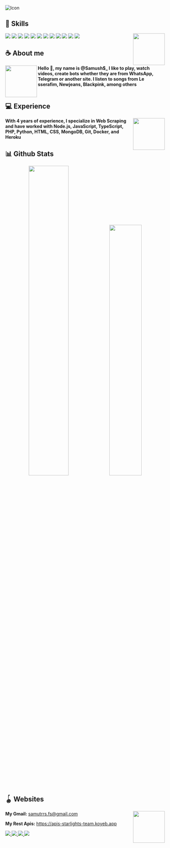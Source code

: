 ![Icon](https://i.postimg.cc/5tSnPSXg/acd061c0-5bb9-4e9b-a98c-097df06a2d43.jpg)

## **🍒 Skills**
<a href="https://github.com/HanSamu-27"><img align="right" width="100" src="https://i.postimg.cc/SsQVHY8h/6f82ff39-a045-4e6b-855d-6306f2d0d93a.jpg" /></a>
  <img src="https://img.shields.io/badge/Node.js-f5f5dc?logo=node.js&logoColor=000000&style=flat" />
</a>
  <img src="https://img.shields.io/badge/JavaScript-f5f5dc?logo=javascript&logoColor=000000&style=flat" />
  <img src="https://img.shields.io/badge/TypeScript-f5f5dc?logo=typescript&logoColor=000000&style=flat" />
  <img src="https://img.shields.io/badge/PHP-f5f5dc?logo=php&logoColor=000000&style=flat" />
  <img src="https://img.shields.io/badge/Python-f5f5dc?logo=python&logoColor=000000&style=flat" />
  <img src="https://img.shields.io/badge/CSS-f5f5dc?logo=css3&logoColor=000000&style=flat" />
  <img src="https://img.shields.io/badge/CSS3-f5f5dc?logo=css3&logoColor=000000&style=flat" />
  <img src="https://img.shields.io/badge/HTML-f5f5dc?logo=html5&logoColor=000000&style=flat" />
  <img src="https://img.shields.io/badge/MongoDB-f5f5dc?logo=mongodb&logoColor=000000&style=flat" />
  <img src="https://img.shields.io/badge/Git-f5f5dc?logo=git&logoColor=000000&style=flat" />
  <img src="https://img.shields.io/badge/Docker-f5f5dc?logo=docker&logoColor=000000&style=flat" />
  <img src="https://img.shields.io/badge/Heroku-f5f5dc?logo=heroku&logoColor=000000&style=flat" />

## **☕ About me**
<a href="https://github.com/HanSamu-27"><img align="left" width="100" src="https://i.postimg.cc/PJPy5G2V/4c8012b0-dc27-4c1f-9b81-2bf854b2ef29.jpg"></a>
**Hello 🙂, my name is @Samush$_ I like to play, watch videos, create bots whether they are from WhatsApp, Telegram or another site. I listen to songs from Le sserafim, Newjeans, Blackpink, among others**
<br><br>


## **💻 Experience**
<a href="https://github.com/HanSamu-27"><img align="right" width="100" src="https://i.postimg.cc/HWh3Pxkq/2be2012e-673e-4d64-a9a0-8fd8e678dbeb.jpg"></a>

**With 4 years of experience, I specialize in Web Scraping and have worked with Node.js, JavaScript, TypeScript, PHP, Python, HTML, CSS, MongoDB, Git, Docker, and Heroku**

## **📊 Github Stats**
<!-- <div><a href="https://github.com/HanSamu-27"><img width="100" src="https://cdn.discordapp.com/attachments/1077108830862839848/1107004077621125240/105017051_p13.png"></a><div> -->
<p align="center"><img width="50%" src="https://github-readme-stats.vercel.app/api?username=HanSamu-27&show_icons=true&count_private=true&hide_border=true&bg_color=f5f5dc&title_color=000000&text_color=000000&icon_color=000000
"/> <img width="45%" src="https://github-readme-stats.vercel.app/api/top-langs/?username=HanSamu-27&show_icons=true&count_private=true&hide_border=true&bg_color=f5f5dc&title_color=000000&text_color=000000&icon_color=000000&layout=compact"/>
</p>

## **🪀 Websites**
<a href="https://github.com/HanSamu-27"><img align="right" width="100" src="https://i.postimg.cc/0ygnPBmZ/41f333d1-791c-4818-8abc-553db79af23d.jpg" /></a>
**My Gmail:** samutrrs.fs@gmail.com

**My Rest Apis:** https://apis-starlights-team.koyeb.app

<a href="https://github.com/HanSamu-27">
  <img src="https://img.shields.io/badge/GitHub-f5f5dc?logo=github&logoColor=000000&style=flat" />
</a>
<a href="https://www.facebook.com/profile.php?id=100081433283599">
  <img src="https://img.shields.io/badge/Facebook-f5f5dc?logo=facebook&logoColor=000000&style=flat" />
</a>
<a href="https://youtube.com/@samu_lssf?feature=shared">
  <img src="https://img.shields.io/badge/YouTube-f5f5dc?logo=youtube&logoColor=000000&style=flat" />
</a>
<a href="https://wa.me/+5491168239750">
  <img src="https://img.shields.io/badge/WhatsApp-f5f5dc?logo=whatsapp&logoColor=000000&style=flat" />
</a>
